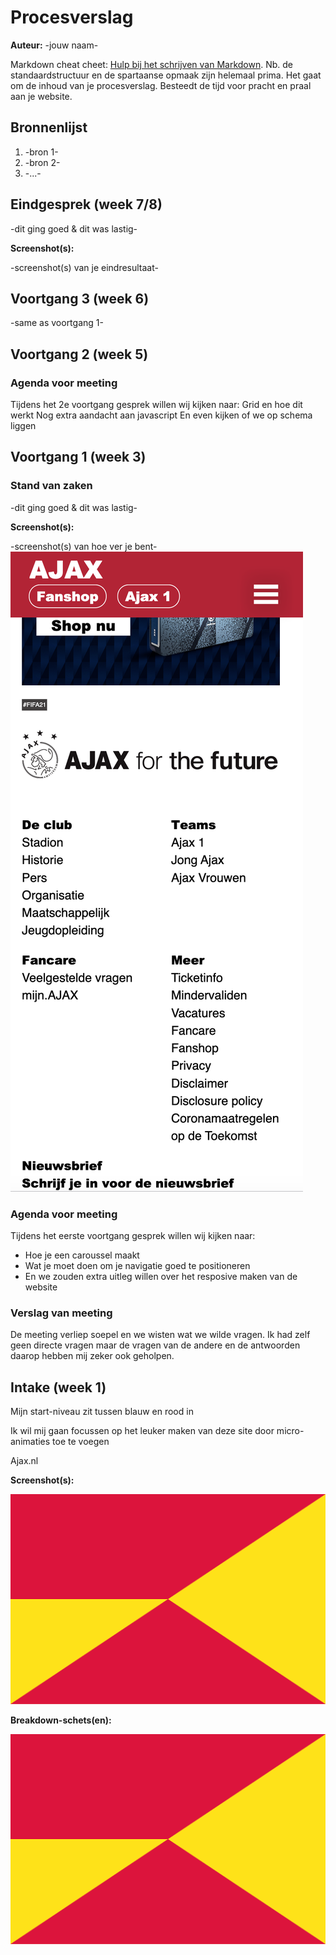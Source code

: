 # Procesverslag
**Auteur:** -jouw naam-

Markdown cheat cheet: [Hulp bij het schrijven van Markdown](https://github.com/adam-p/markdown-here/wiki/Markdown-Cheatsheet). Nb. de standaardstructuur en de spartaanse opmaak zijn helemaal prima. Het gaat om de inhoud van je procesverslag. Besteedt de tijd voor pracht en praal aan je website.



## Bronnenlijst
1. -bron 1-
2. -bron 2-
3. -...-



## Eindgesprek (week 7/8)

-dit ging goed & dit was lastig-

**Screenshot(s):**

-screenshot(s) van je eindresultaat-



## Voortgang 3 (week 6)

-same as voortgang 1-



## Voortgang 2 (week 5)
### Agenda voor meeting
Tijdens het 2e voortgang gesprek willen wij kijken naar:
Grid en hoe dit werkt
Nog extra aandacht aan javascript
En even kijken of we op schema liggen



## Voortgang 1 (week 3)

### Stand van zaken

-dit ging goed & dit was lastig-

**Screenshot(s):**

-screenshot(s) van hoe ver je bent-
![screenshot na mijn eerste gesprek. Homepage zo goed als af](images/footer_screen.png)

### Agenda voor meeting
Tijdens het eerste voortgang gesprek willen wij kijken naar:

* Hoe je een caroussel maakt
* Wat je moet doen om je navigatie goed te positioneren
* En we zouden extra uitleg willen over het resposive maken van de website


### Verslag van meeting

De meeting verliep soepel en we wisten wat we wilde vragen. Ik had zelf geen directe vragen maar de vragen van de andere en de antwoorden daarop hebben mij zeker ook geholpen. 



## Intake (week 1)

Mijn start-niveau zit tussen blauw en rood in

Ik wil mij gaan focussen op het leuker maken van deze site door micro-animaties toe te voegen

Ajax.nl

**Screenshot(s):**

![screenshot(s) die een goed beeld geven van de website die je gaat maken](images/dummy-image.svg)

**Breakdown-schets(en):**

![-voorlopige breakdownschets(en) van een of beide pagina's van de site die je gaat maken-](images/dummy-image.svg)
